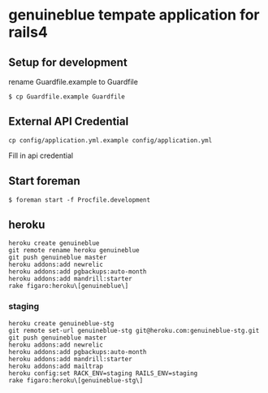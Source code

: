# genuineblue tempate application for rails4

## Setup for development

rename Guardfile.example to Guardfile

```
$ cp Guardfile.example Guardfile
```

## External API Credential

```
cp config/application.yml.example config/application.yml
```

Fill in api credential

## Start foreman

```
$ foreman start -f Procfile.development
```

## heroku

```
heroku create genuineblue
git remote rename heroku genuineblue
git push genuineblue master
heroku addons:add newrelic
heroku addons:add pgbackups:auto-month
heroku addons:add mandrill:starter
rake figaro:heroku\[genuineblue\]
```

### staging

```
heroku create genuineblue-stg
git remote set-url genuineblue-stg git@heroku.com:genuineblue-stg.git
git push genuineblue master
heroku addons:add newrelic
heroku addons:add pgbackups:auto-month
heroku addons:add mandrill:starter
heroku addons:add mailtrap
heroku config:set RACK_ENV=staging RAILS_ENV=staging
rake figaro:heroku\[genuineblue-stg\]
```
